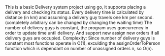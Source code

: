This is a basic Delivery system project using go, it supports placing a delivery and checking its status. 
Every delivery time is calculated by distance (in km) and assuming a delivery guy travels one km per second. (completely arbitrary can be changed by changing the waiting time)
The number of delivery guys is constant, the program uses goncurrency in order to update time until delivery. And support new assign new orders if all delivery guys are occupied. 
Complexity:
Since number of delivery guys is constant most functions operate in O(1), exculding the assignOrderToPerson function which is dependant on number of unassigned orders n, so O(n).

